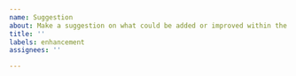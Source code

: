 ```yaml
---
name: Suggestion
about: Make a suggestion on what could be added or improved within the mod
title: ''
labels: enhancement
assignees: ''

---
```

